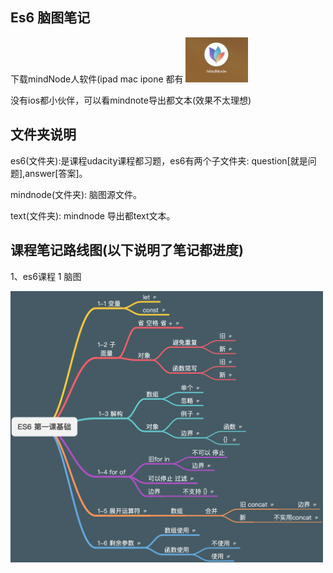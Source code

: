 ## Es6 脑图笔记

下载mindNode人软件(ipad mac ipone 都有
<img src="./picture/mind.png" alt="" width="100">


没有ios都小伙伴，可以看mindnote导出都文本(效果不太理想)


## 文件夹说明

es6(文件夹):是课程udacity课程都习题，es6有两个子文件夹:
question[就是问题],answer[答案]。
 
mindnode(文件夹): 脑图源文件。

text(文件夹): mindnode 导出都text文本。

## 课程笔记路线图(以下说明了笔记都进度)

1、es6课程 1 脑图


<img src="./picture/ES6 第一课基础.png" alt="" width="500">